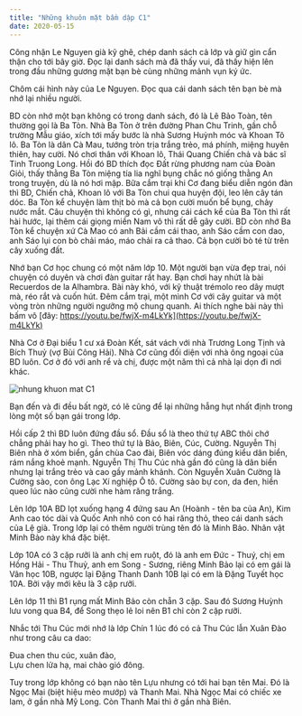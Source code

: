 ```yaml
---
title: "Những khuôn mặt bầm dập C1"
date: 2020-05-15
---
```

Công nhận Le Nguyen già kỹ ghê, chép danh sách cả lớp và giữ gìn cẩn thận cho tới bây giờ. Đọc lại danh sách mà đã thấy vui, đã thấy hiện lên trong đầu những gương mặt bạn bè cùng những mảnh vụn ký ức.

Chôm cái hình này của Le Nguyen. Đọc qua cái danh sách tên bạn bè mà nhớ lại nhiều người. 

BD còn nhớ một bạn không có trong danh sách, đó là Lê Bảo Toàn, tên thường gọi là Ba Tòn. Nhà Ba Tòn ở trên đường Phan Chu Trinh, gần chỗ trường Mẫu giáo, xích tới mấy bước là nhà
Sương Huỳnh móc và Khoan Tô lô. Ba Tòn là dân Cà Mau, tướng tròn trịa trắng trẻo, má phính, miệng huyên thiên, hay cười. Nó chơi thân với Khoan lô, Thái Quang Chiến chả và bác sĩ Tinh Truong Long. Hồi đó BD thích đọc Đất rừng phương nam của Đoàn Giỏi, thấy thằng Ba Tòn miệng tía lia nghĩ bụng chắc nó giống thằng An trong truyện, dù là nó hơi mập. Bữa cắm trại khi Cơ đang biểu diễn ngón đàn thì BD, Chiến chả, Khoan lô với Ba Tòn chui qua huyện đội, leo lên cây tán dóc. Ba Tòn kể chuyện làm thịt bò mà cả bọn cười muốn bể bụng, chảy nước mắt. Câu chuyện thì không có gì, nhưng cái cách kể của Ba Tòn thì rất hài hước, lại thêm cái giọng miền Nam vô thì rất dễ gây cười. BD còn nhớ Ba Tòn kể chuyện xứ Cà Mao có anh Bải cầm cái thao, anh Sáo cầm con dao, anh Sáo lụi con bò chải máo, máo chải ra cả thao. Cả bọn cười bò té từ trên cây xuống đất.

Nhớ bạn Cơ học chung có một năm lớp 10. Một người bạn vừa đẹp trai, nói chuyện có duyên và chơi đàn guitar rất hay. Bạn chơi hay nhứt là bài Recuerdos de la Alhambra. Bài này khó, với kỹ thuật trémolo reo dây mượt mà, réo rắt và cuốn hút. Đêm cắm trại, một mình Cơ với cây guitar và một vòng tròn những người ngưỡng mộ chung quanh. Ai thích nghe bài này thì bấm vô [đây: https://youtu.be/fwjX-m4LkYk](https://youtu.be/fwjX-m4LkYk)

Nhà Cơ ở Đại biểu 1 cư xá Đoàn Kết, sát vách với nhà Trương Long Tịnh và Bích Thuỷ (vợ Bùi Công Hải). Nhà Cơ cũng đối diện với nhà ông ngoại của BD luôn. Cơ ở đó với anh rể và chị, được một năm thì cả nhà lại dọn đi nơi khác.

![nhung khuon mat C1](https://github.com/user-attachments/assets/254514d4-a22f-469b-b094-dc2f700fc70d)

Bạn đến và đi đều bất ngờ, có lẽ cũng để lại những hẫng hụt nhất định trong lòng một số bạn gái trong lớp.

Hồi cấp 2 thì BD luôn đứng đầu sổ. Đầu sổ là theo thứ tự ABC thôi chớ chẳng phải hay ho gì. Theo thứ tự là Bảo, Biên, Cúc, Cường. Nguyễn Thị Biên nhà ở xóm biển, gần chùa Cao đài, Biên vóc dáng đúng kiểu dân biển, rám nắng khoẻ mạnh. Nguyễn Thị Thu Cúc nhà gần đó cũng là dân biển nhưng lại trắng trẻo và cao gầy mảnh khảnh. Còn Nguyễn Xuân Cường là Cường sào, con ông Lạc Xí nghiệp Ô tô. Cường sào bự con, da đen, hiền queo lúc nào cũng cười nhe hàm răng trắng.

Lên lớp 10A BD lọt xuống hạng 4 đứng sau An (Hoành - tên ba của An), Kim Anh cao tóc dài và Quốc Anh nhỏ con có hai răng thỏ, theo cái danh sách của Lệ già. Trong lớp lại có thêm người trùng tên đó là Minh Bảo. Nhân vật Minh Bảo này khá đặc biệt.

Lớp 10A có 3 cặp rưỡi là anh chị em ruột, đó là anh em Đức - Thuý, chị em Hồng Hải - Thu Thuỷ, anh em Song - Sương, riêng Minh Bảo lại có em gái là Vân học 10B, ngược lại Đặng Thanh Danh 10B lại có em là Đặng Tuyết học 10A. Bởi vậy mới kêu là 3 cặp rưỡi.

Lên lớp 11 thì B1 rụng mất Minh Bảo còn chẵn 3 cặp. Sau đó Sương Huỳnh lưu vong qua B4, để Song thẹo lẻ loi nên B1 chỉ còn 2 cặp rưỡi.

Nhắc tới Thu Cúc mới nhớ là lớp Chín 1 lúc đó có cả Thu Cúc lẫn Xuân Đào như trong câu ca dao:

Đua chen thu cúc, xuân đào,  
Lựu chen lửa hạ, mai chào gió đông.

Tuy trong lớp không có bạn nào tên Lựu nhưng có tới hai bạn tên Mai. Đó là Ngọc Mai (biệt hiệu mèo mướp) và Thanh Mai.
Nhà Ngọc Mai có chiếc xe lam, ở gần nhà Mỹ Long. Còn Thanh Mai thì ở gần nhà Biên.
